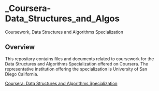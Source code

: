 # _Coursera-Data_Structures_and_Algos
Coursework, Data Structures and Algorithms Specialization

## Overview

This repository contains files and documents related to coursework for the Data Structures and Algorithms Specialization offered on Coursera.
The representative institution offering the specialization is University of San Diego California.

[Coursera: Data Structures and Algorithms Specialization](https://www.coursera.org/specializations/data-structures-algorithms)
